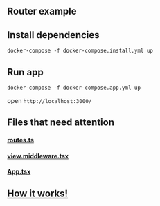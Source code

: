 ## Router example
## Install dependencies
`docker-compose -f docker-compose.install.yml up` 
## Run app
`docker-compose -f docker-compose.app.yml up`

open `http://localhost:3000/`
## Files that need attention
#### [routes.ts](https://github.com/bugaro/Router-example/blob/master/src/router/routes.ts)
#### [view.middleware.tsx](https://github.com/bugaro/Router-example/blob/master/src/router/middleware/view/view.middleware.ts)
#### [App.tsx](https://github.com/bugaro/Router-example/blob/master/src/App.tsx)

 
## [How it works!](https://github.com/bugaro/Router-example/blob/master/router.drawio.pdf)